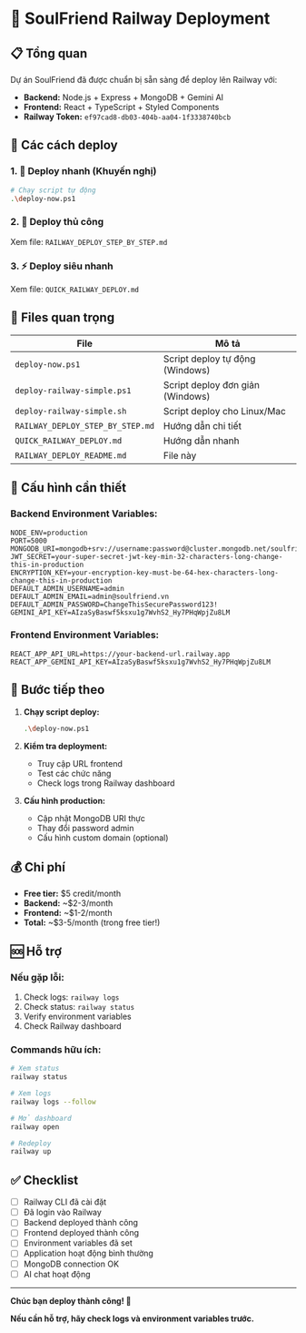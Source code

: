 # 🚀 SoulFriend Railway Deployment

## 📋 Tổng quan
Dự án SoulFriend đã được chuẩn bị sẵn sàng để deploy lên Railway với:
- **Backend:** Node.js + Express + MongoDB + Gemini AI
- **Frontend:** React + TypeScript + Styled Components
- **Railway Token:** `ef97cad8-db03-404b-aa04-1f3338740bcb`

## 🎯 Các cách deploy

### 1. 🚀 Deploy nhanh (Khuyến nghị)
```bash
# Chạy script tự động
.\deploy-now.ps1
```

### 2. 📖 Deploy thủ công
Xem file: `RAILWAY_DEPLOY_STEP_BY_STEP.md`

### 3. ⚡ Deploy siêu nhanh
Xem file: `QUICK_RAILWAY_DEPLOY.md`

## 📁 Files quan trọng

| File | Mô tả |
|------|-------|
| `deploy-now.ps1` | Script deploy tự động (Windows) |
| `deploy-railway-simple.ps1` | Script deploy đơn giản (Windows) |
| `deploy-railway-simple.sh` | Script deploy cho Linux/Mac |
| `RAILWAY_DEPLOY_STEP_BY_STEP.md` | Hướng dẫn chi tiết |
| `QUICK_RAILWAY_DEPLOY.md` | Hướng dẫn nhanh |
| `RAILWAY_DEPLOY_README.md` | File này |

## 🔧 Cấu hình cần thiết

### Backend Environment Variables:
```
NODE_ENV=production
PORT=5000
MONGODB_URI=mongodb+srv://username:password@cluster.mongodb.net/soulfriend
JWT_SECRET=your-super-secret-jwt-key-min-32-characters-long-change-this-in-production
ENCRYPTION_KEY=your-encryption-key-must-be-64-hex-characters-long-change-this-in-production
DEFAULT_ADMIN_USERNAME=admin
DEFAULT_ADMIN_EMAIL=admin@soulfriend.vn
DEFAULT_ADMIN_PASSWORD=ChangeThisSecurePassword123!
GEMINI_API_KEY=AIzaSyBaswf5ksxu1g7WvhS2_Hy7PHqWpjZu8LM
```

### Frontend Environment Variables:
```
REACT_APP_API_URL=https://your-backend-url.railway.app
REACT_APP_GEMINI_API_KEY=AIzaSyBaswf5ksxu1g7WvhS2_Hy7PHqWpjZu8LM
```

## 🚀 Bước tiếp theo

1. **Chạy script deploy:**
   ```bash
   .\deploy-now.ps1
   ```

2. **Kiểm tra deployment:**
   - Truy cập URL frontend
   - Test các chức năng
   - Check logs trong Railway dashboard

3. **Cấu hình production:**
   - Cập nhật MongoDB URI thực
   - Thay đổi password admin
   - Cấu hình custom domain (optional)

## 💰 Chi phí
- **Free tier:** $5 credit/month
- **Backend:** ~$2-3/month
- **Frontend:** ~$1-2/month
- **Total:** ~$3-5/month (trong free tier!)

## 🆘 Hỗ trợ

### Nếu gặp lỗi:
1. Check logs: `railway logs`
2. Check status: `railway status`
3. Verify environment variables
4. Check Railway dashboard

### Commands hữu ích:
```bash
# Xem status
railway status

# Xem logs
railway logs --follow

# Mở dashboard
railway open

# Redeploy
railway up
```

## ✅ Checklist

- [ ] Railway CLI đã cài đặt
- [ ] Đã login vào Railway
- [ ] Backend deployed thành công
- [ ] Frontend deployed thành công
- [ ] Environment variables đã set
- [ ] Application hoạt động bình thường
- [ ] MongoDB connection OK
- [ ] AI chat hoạt động

---

**Chúc bạn deploy thành công! 🚀**

**Nếu cần hỗ trợ, hãy check logs và environment variables trước.**
